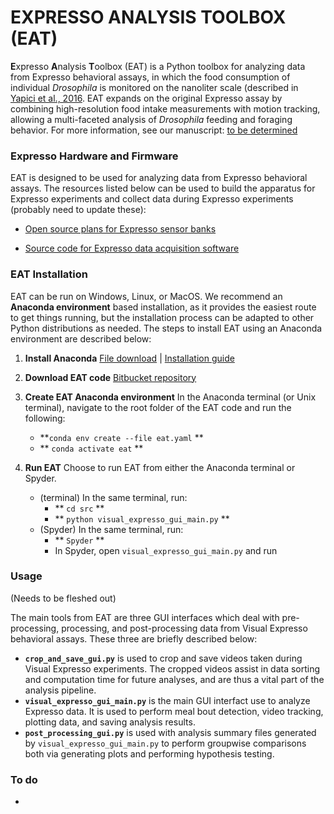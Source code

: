 # EXPRESSO ANALYSIS TOOLBOX (EAT) #

**E**xpresso **A**nalysis **T**oolbox (EAT) is a Python toolbox for analyzing data from Expresso behavioral assays, in which the food consumption of individual *Drosophila* is monitored on the nanoliter scale (described in [Yapici et al., 2016](https://doi.org/10.1016/j.cell.2016.02.061). EAT expands on the original Expresso assay by combining high-resolution food intake measurements with motion tracking, allowing a multi-faceted analysis of *Drosophila* feeding and foraging behavior. For more information, see our manuscript: [to be determined](http://yapicilab.com/research-projects.html) 

### Expresso Hardware and Firmware ###

EAT is designed to be used for analyzing data from Expresso behavioral assays. The resources listed below can be used to build the apparatus for Expresso experiments and collect data during Expresso experiments (probably need to update these):

* [Open source plans for Expresso sensor banks](http://public.iorodeo.com/docs/expresso/hardware_design_files.html)

* [Source code for Expresso data acquisition software](http://public.iorodeo.com/docs/expresso/device_software.html)

### EAT Installation ###

EAT can be run on Windows, Linux, or MacOS. We recommend an **Anaconda environment** based installation, as it provides the easiest route to get things running, but the installation process can be adapted to other Python distributions as needed. The steps to install EAT using an Anaconda environment are described below:

1. **Install Anaconda** [File download](https://www.anaconda.com/products/individual) | [Installation guide](https://docs.anaconda.com/anaconda/install/) 

2. **Download EAT code** [Bitbucket repository](https://bitbucket.org/samcwhitehead/visual_expresso_gui/src/master/)

3. **Create EAT Anaconda environment** In the Anaconda terminal (or Unix terminal), navigate to the root folder of the EAT code and run the following:
	* **`conda env create --file eat.yaml` **
	* ** `conda activate eat` **

4. **Run EAT** Choose to run EAT from either the Anaconda terminal or Spyder.
	* (terminal) In the same terminal, run:
		* ** `cd src` **
		* ** `python visual_expresso_gui_main.py` **
	* (Spyder) In the same terminal, run:
		* ** `Spyder` ** 
		* In Spyder, open `visual_expresso_gui_main.py` and run
	
### Usage ###
(Needs to be fleshed out)

The main tools from EAT are three GUI interfaces which deal with pre-processing, processing, and post-processing data from Visual Expresso behavioral assays. These three are briefly described below:

* **`crop_and_save_gui.py`** is used to crop and save videos taken during Visual Expresso experiments. The cropped videos assist in data sorting and computation time for future analyses, and are thus a vital part of the analysis pipeline.
* **`visual_expresso_gui_main.py`** is the main GUI interfact use to analyze Expresso data. It is used to perform meal bout detection, video tracking, plotting data, and saving analysis results.
* **`post_processing_gui.py`** is used with analysis summary files generated by `visual_expresso_gui_main.py` to perform groupwise comparisons both via generating plots and performing hypothesis testing.

### To do ###
*
